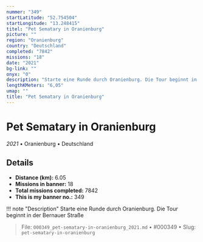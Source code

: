 ```yaml
---
nummer: "349"
startLatitude: "52.754504"
startLongitude: "13.248415"
titel: "Pet Sematary in Oranienburg"
picture: ""
region: "Oranienburg"
country: "Deutschland"
completed: "7842"
missions: "18"
date: "2021"
bg-link: ""
onyx: "0"
description: "Starte eine Runde durch Oranienburg. Die Tour beginnt in der Bernauer Straße"
lengthKMeters: "6,05"
umap: ""
title: "Pet Sematary in Oranienburg"
---
```

# Pet Sematary in Oranienburg

*2021* • Oranienburg • Deutschland



## Details
- **Distance (km):** 6.05
- **Missions in banner:** 18
- **Total missions completed:** 7842
- **This is my banner no.:** 349


!!! note "Description"
    Starte eine Runde durch Oranienburg. Die Tour beginnt in der Bernauer Straße




> File: `000349_pet-sematary-in-oranienburg_2021.md` • #000349 • Slug: `pet-sematary-in-oranienburg`
